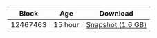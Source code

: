 |     Block   |     Age     |   Download  |
| ----------- | ----------- | ----------- |
|   12467463   |  15 hour | [Snapshot (1.6 GB)](https://s3.eu-central-1.amazonaws.com/w3coins.io/snapshots/akash-mainnet/akash_snapsot_latest.tar.lz4)  |
